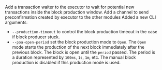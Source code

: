 Add a transaction waiter to the executor to wait for potential new transactions inside the block production window.
Add a channel to send preconfirmation created by executor to the other modules
Added a new CLI arguments:
- `--production-timeout` to control the block production timeout in the case if block producer stuck.
- `--poa-open-period` set the block production mode to `Open`. The `Open` mode starts the production of the next block immediately after the previous block. The block is open until the `period` passed. The period is a duration represented by `100ms`, `1s`, `1m`, etc. The manual block production is disabled if this production mode is used.